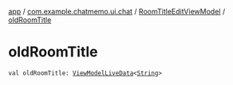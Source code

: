 [app](../../index.md) / [com.example.chatmemo.ui.chat](../index.md) / [RoomTitleEditViewModel](index.md) / [oldRoomTitle](./old-room-title.md)

# oldRoomTitle

`val oldRoomTitle: `[`ViewModelLiveData`](../../com.example.chatmemo.ui.utils/-view-model-live-data/index.md)`<`[`String`](https://kotlinlang.org/api/latest/jvm/stdlib/kotlin/-string/index.html)`>`